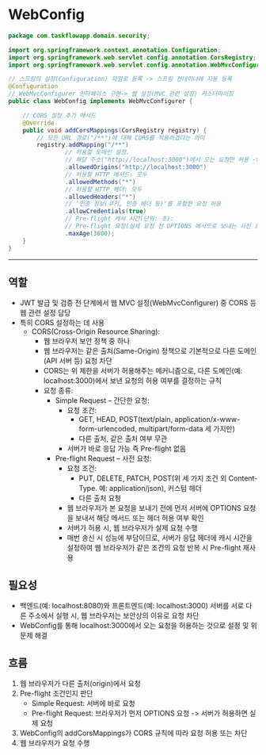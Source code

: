 # WebConfig

```java
package com.taskflowapp.domain.security;

import org.springframework.context.annotation.Configuration;
import org.springframework.web.servlet.config.annotation.CorsRegistry;
import org.springframework.web.servlet.config.annotation.WebMvcConfigurer;

// 스프링의 설정(Configuration) 파일로 등록 -> 스프링 컨테이너에 자동 등록
@Configuration
// WebMvcConfigurer 인터페이스 구현-> 웹 설정(MVC 관련 설정) 커스터마이징
public class WebConfig implements WebMvcConfigurer {

    // CORS 설정 추가 메서드
    @Override
    public void addCorsMappings(CorsRegistry registry) {
        // 모든 URL 경로("/**")에 대해 CORS를 적용하겠다는 의미
        registry.addMapping("/**")
                // 허용할 도메인 설정. 
                // 해당 주소("http://localhost:3000")에서 오는 요청만 허용 -> 환경변수로 관리 가능
                .allowedOrigins("http://localhost:3000")
                // 허용할 HTTP 메서드: 모두
                .allowedMethods("*")
                // 허용할 HTTP 헤더: 모두
                .allowedHeaders("*")
                // '인증 정보(쿠키, 인증 헤더 등)'를 포함한 요청 허용
                .allowCredentials(true)
                // Pre-flight 캐시 시간(단위: 초): 
                // Pre-flight 요청(실제 요청 전 OPTIONS 메서드로 보내는 사전 요청)의 결과를 3600초(1시간, 60초 * 60분) 동안 캐시
                .maxAge(3600);
    }
}
```

---

## 역할

- JWT 발급 및 검증 전 단계에서 웹 MVC 설정(WebMvcConfigurer) 중 CORS 등 웹 관련 설정 담당
- 특히 CORS 설정하는 데 사용
    - CORS(Cross-Origin Resource Sharing):
        - 웹 브라우저 보안 정책 중 하나
        - 웹 브라우저는 같은 출처(Same-Origin) 정책으로 기본적으로 다른 도메인(API 서버 등) 요청 차단
        - CORS는 위 제한을 서버가 허용해주는 메커니즘으로, 다른 도메인(예: localhost:3000)에서 보낸 요청의 허용 여부를 결정하는 규칙
        - 요청 종류:
            - Simple Request – 간단한 요청:
                - 요청 조건:
                    - GET, HEAD, POST(text/plain, application/x-www-form-urlencoded, multipart/form-data 세 가지만)
                    - 다른 출처, 같은 출처 여부 무관
                - 서버가 바로 응답 가능 즉 Pre-flight 없음
            - Pre-flight Request – 사전 요청:
                - 요청 조건:
                    - PUT, DELETE, PATCH, POST(위 세 가지 조건 외 Content-Type. 예: application/json), 커스텀 헤더
                    - 다른 출처 요청
                - 웹 브라우저가 본 요청을 보내기 전에 먼저 서버에 OPTIONS 요청을 보내서 해당 메서드 또는 헤더 허용 여부 확인
                - 서버가 허용 시, 웹 브라우저가 실제 요청 수행
                - 매번 송신 시 성능에 부담이므로, 서버가 응답 헤더에 캐시 시간을 설정하여 웹 브라우저가 같은 조건의 요청 반복 시 Pre-flight 재사용

## 필요성

- 백엔드(예: localhost:8080)와 프론트엔드(예: localhost:3000) 서버를 서로 다른 주소에서 실행 시, 웹 브라우저는 보안상의 이유로 요청 차단
- WebConfig를 통해 localhost:3000에서 오는 요청을 허용하는 것으로 설정 및 위 문제 해결

## 흐름

1. 웹 브라우저가 다른 출처(origin)에서 요청
2. Pre-flight 조건인지 판단
    - Simple Request: 서버에 바로 요청
    - Pre-flight Request: 브라우저가 먼저 OPTIONS 요청 -> 서버가 허용하면 실제 요청
3. WebConfig의 addCorsMappings가 CORS 규칙에 따라 요청 허용 또는 차단
4. 웹 브라우저가 요청 수행
